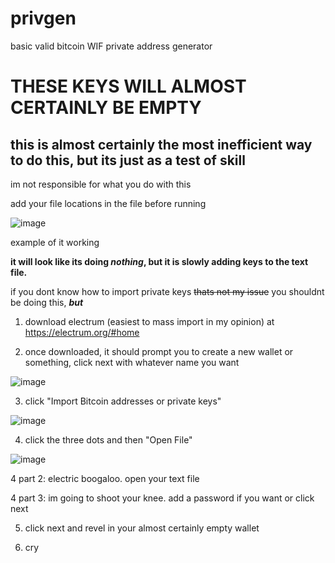 # privgen
basic valid bitcoin WIF private address generator
<h1>THESE KEYS WILL ALMOST CERTAINLY BE EMPTY</h1>
<h2> this is almost certainly the most inefficient way to do this, but its just as a test of skill</h2>
im not responsible for what you do with this

add your file locations in the file before running



![image](https://user-images.githubusercontent.com/91802844/221504342-1daf9af3-0230-44ea-a7c0-7d4442876478.png)

example of it working

<b> it will look like its doing <i>nothing</i>, but it is slowly adding keys to the text file.</b>

if you dont know how to import private keys <s>thats not my issue</s> you shouldnt be doing this, <b><i>but</i></b>

1. download electrum (easiest to mass import in my opinion) at https://electrum.org/#home

2. once downloaded, it should prompt you to create a new wallet or something, click next with whatever name you want

![image](https://user-images.githubusercontent.com/91802844/221505213-a268cffa-426d-46ad-8129-23fef7b48ec0.png)

3. click "Import Bitcoin addresses or private keys"

![image](https://user-images.githubusercontent.com/91802844/221505296-fd01026e-a50e-4261-a3ff-31f998992f35.png)

4. click the three dots and then "Open File"

![image](https://user-images.githubusercontent.com/91802844/221505390-ac7e1ee1-0f17-446b-a3d6-cecf80a08593.png)

4 part 2: electric boogaloo. open your text file

4 part 3: im going to shoot your knee. add a password if you want or click next


5. click next and revel in your almost certainly empty wallet

6. cry

